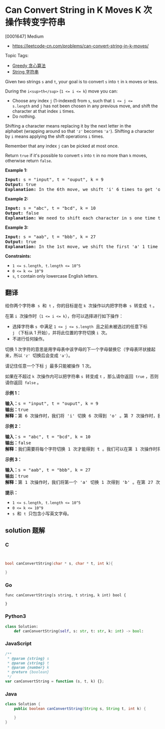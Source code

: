 # Can Convert String in K Moves K 次操作转变字符串

[0001647] Medium

- https://leetcode-cn.com/problems/can-convert-string-in-k-moves/

Topic Tags:

- [Greedy 贪心算法](https://leetcode-cn.com/tag/greedy/)
- [String 字符串](https://leetcode-cn.com/tag/string/)

Given two strings `s` and `t`, your goal is to convert `s` into `t` in `k` moves or less.

During the `i<sup>th</sup>` (`1 <= i <= k`) move you can:

- Choose any index `j` (1-indexed) from `s`, such that `1 <= j <= s.length` and `j` has not been chosen in any previous move, and shift the character at that index `i` times.
- Do nothing.

Shifting a character means replacing it by the next letter in the alphabet (wrapping around so that `'z'` becomes `'a'`). Shifting a character by `i` means applying the shift operations `i` times.

Remember that any index `j` can be picked at most once.

Return `true` if it's possible to convert `s` into `t` in no more than `k` moves, otherwise return `false`.

**Example 1:**

<pre><strong>Input:</strong> s = "input", t = "ouput", k = 9
<strong>Output:</strong> true
<b>Explanation: </b>In the 6th move, we shift 'i' 6 times to get 'o'. And in the 7th move we shift 'n' to get 'u'.
</pre>

**Example 2:**

<pre><strong>Input:</strong> s = "abc", t = "bcd", k = 10
<strong>Output:</strong> false
<strong>Explanation: </strong>We need to shift each character in s one time to convert it into t. We can shift 'a' to 'b' during the 1st move. However, there is no way to shift the other characters in the remaining moves to obtain t from s.
</pre>

**Example 3:**

<pre><strong>Input:</strong> s = "aab", t = "bbb", k = 27
<strong>Output:</strong> true
<b>Explanation: </b>In the 1st move, we shift the first 'a' 1 time to get 'b'. In the 27th move, we shift the second 'a' 27 times to get 'b'.
</pre>

**Constraints:**

- `1 <= s.length, t.length <= 10^5`
- `0 <= k <= 10^9`
- `s`, `t` contain only lowercase English letters.

## 翻译

给你两个字符串  `s`  和  `t` ，你的目标是在 `k`  次操作以内把字符串  `s`  转变成  `t` 。

在第 `i`  次操作时（`1 <= i <= k`），你可以选择进行如下操作：

- 选择字符串 `s`  中满足 `1 <= j <= s.length`  且之前未被选过的任意下标 `j` （下标从 1 开始），并将此位置的字符切换 `i`  次。
- 不进行任何操作。

切换 1 次字符的意思是用字母表中该字母的下一个字母替换它（字母表环状接起来，所以 `'z'`  切换后会变成 `'a'`）。

请记住任意一个下标 `j`  最多只能被操作  1 次。

如果在不超过 `k`  次操作内可以把字符串 `s`  转变成 `t` ，那么请你返回  `true` ，否则请你返回  `false` 。

**示例 1：**

<pre><strong>输入：</strong>s = "input", t = "ouput", k = 9
<strong>输出：</strong>true
<strong>解释：</strong>第 6 次操作时，我们将 'i' 切换 6 次得到 'o' 。第 7 次操作时，我们将 'n' 切换 7 次得到 'u' 。
</pre>

**示例 2：**

<pre><strong>输入：</strong>s = "abc", t = "bcd", k = 10
<strong>输出：</strong>false
<strong>解释：</strong>我们需要将每个字符切换 1 次才能得到 t 。我们可以在第 1 次操作时将 'a' 切换成 'b' ，但另外 2 个字母在剩余操作中无法再转变为 t 中对应字母。
</pre>

**示例 3：**

<pre><strong>输入：</strong>s = "aab", t = "bbb", k = 27
<strong>输出：</strong>true
<strong>解释：</strong>第 1 次操作时，我们将第一个 'a' 切换 1 次得到 'b' 。在第 27 次操作时，我们将第二个字母 'a' 切换 27 次得到 'b' 。
</pre>

**提示：**

- `1 <= s.length, t.length <= 10^5`
- `0 <= k <= 10^9`
- `s`  和  `t`  只包含小写英文字母。

## solution 题解

### C

```c


bool canConvertString(char * s, char * t, int k){

}
```

### Go

```golang
func canConvertString(s string, t string, k int) bool {

}
```

### Python3

```python
class Solution:
    def canConvertString(self, s: str, t: str, k: int) -> bool:
```

### JavaScript

```javascript
/**
 * @param {string} s
 * @param {string} t
 * @param {number} k
 * @return {boolean}
 */
var canConvertString = function (s, t, k) {};
```

### Java

```java
class Solution {
    public boolean canConvertString(String s, String t, int k) {

    }
}
```
